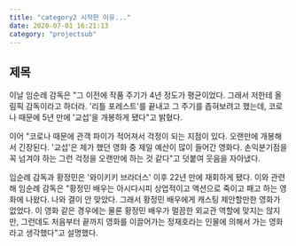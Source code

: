 ```yaml
---
title: "category2 시작한 이유..."
date: 2020-07-01 16:21:13
category: "projectsub"
---
```


## 제목

이날 임순례 감독은 "그 이전에 작품 주기가 4년 정도가 평균이었다. 그래서 저한테 올림픽 감독이라고 하더라. '리틀 포레스트'를 끝내고 그 주기를 좁혀보려고 했는데, 코로나 때문에 5년 만에 '교섭'을 개봉하게 됐다"고 밝혔다.

이어 "코로나 때문에 관객 파이가 적어져서 걱정이 되는 지점이 있다. 오랜만에 개봉해서 긴장된다. '교섭'은 제가 했던 영화 중 제일 예산이 많이 들어간 영화다. 손익분기점을 꼭 넘겨야 하는 그런 걱정을 오랜만에 하는 것 같다"고 덧붙여 웃음을 자아냈다.

임순례 감독과 황정민은 '와이키키 브라더스' 이후 22년 만에 재회하게 됐다. 이와 관련해 임순례 감독은 "황정민 배우는 아시다시피 상업적이고 액션으로 죽이고 패고 하는 영화에 나왔다. 나와 결이 안 맞았다. 그래서 황정민 배우에게 캐스팅 제안할만한 영화가 없었다. 이 영화 같은 경우에는 물론 황정민 배우가 멀끔한 외교관 역할에 맞지는 않지만, 그런데도 처음부터 끝까지 영화를 이끌어가는 정재호라는 인물에 의해서 가는 영화라고 생각했다"고 설명했다.

